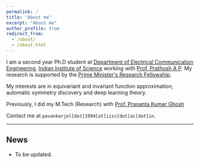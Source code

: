 ```yaml
---
permalink: /
title: "About me"
excerpt: "About me"
author_profile: true
redirect_from: 
  - /about/
  - /about.html
---
```


I am a second year Ph.D student at [Department of Electrical Communication Engineering](https://ece.iisc.ac.in), [Indian Institute of Science](https://iisc.ac.in/) working with [Prof. Prathosh A P](https://sites.google.com/view/prathosh/home). My research is supported by the [Prime Minister's Research Fellowship](https://www.pmrf.in/).

My interests are in equivariant and invariant function approximation, automatic symmetry discovery and deep learning theory.

Previously, I did my M.Tech (Research) with [Prof. Prasanta Kumar Ghosh](https://ee.iisc.ac.in/prasanta-kumar-ghosh/)

Contact me at `pavankarjol[dot]1994[at]iisc[dot]ac[dot]in`.


----------------------------------------------------------------------------------------------------

News
---
* To be updated.
